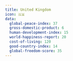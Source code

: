 ```yaml
---
title: United Kingdom
icon: 🇬🇧
data:
  global-peace-index: 37
  gross-domestic-product: 6
  human-development-index: 15
  world-happiness-report: 20
  cost-of-living: 120
  good-country-index: 14
  global-freedom-score: 35
---
```

